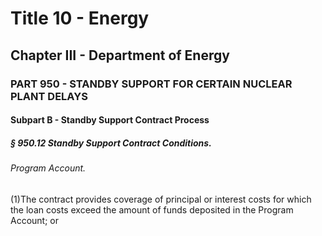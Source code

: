 
# Title 10 - Energy
## Chapter III - Department of Energy
### PART 950 - STANDBY SUPPORT FOR CERTAIN NUCLEAR PLANT DELAYS
#### Subpart B - Standby Support Contract Process
##### § 950.12 Standby Support Contract Conditions.
###### Program Account.

(1)The contract provides coverage of principal or interest costs for which the loan costs exceed the amount of funds deposited in the Program Account; or
